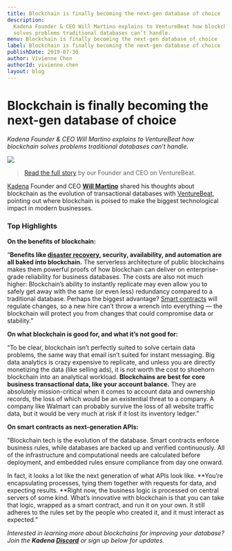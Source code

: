 ```yaml
---
title: Blockchain is finally becoming the next-gen database of choice
description:
  Kadena Founder & CEO Will Martino explains to VentureBeat how blockchain
  solves problems traditional databases can’t handle.
menu: Blockchain is finally becoming the next-gen database of choice
label: Blockchain is finally becoming the next-gen database of choice
publishDate: 2019-07-30
author: Vivienne Chen
authorId: vivienne.chen
layout: blog
---
```


# Blockchain is finally becoming the next-gen database of choice

_Kadena Founder & CEO Will Martino explains to VentureBeat how blockchain solves
problems traditional databases can’t handle._

![](/assets/blog/1_GCVD8d-ZZLRIVcVJSQTRIQ.webp)

> [Read the full story](https://venturebeat.com/2019/07/27/blockchain-is-finally-becoming-the-next-gen-database-of-choice/)
> by our Founder and CEO on VentureBeat.

[Kadena](http://kadena.io) Founder and CEO
**[Will Martino](http://twitter.com/_wjmartino_)** shared his thoughts about
blockchain as the evolution of transactional databases with
[VentureBeat](https://venturebeat.com/2019/07/27/blockchain-is-finally-becoming-the-next-gen-database-of-choice/),
pointing out where blockchain is poised to make the biggest technological impact
in modern businesses.

### Top Highlights

**On the benefits of blockchain:**

“**Benefits like
[disaster recovery](https://venturebeat.com/2019/05/30/ownbackup-raises-23-25-million-for-data-backup-and-restore-services/),
security, availability, and automation are all baked into blockchain.** The
serverless architecture of public blockchains makes them powerful proofs of how
blockchain can deliver on enterprise-grade reliability for business databases.
The costs are also not much higher: Blockchain’s ability to instantly replicate
may even allow you to safely get away with the same (or even less) redundancy
compared to a traditional database. Perhaps the biggest advantage?
[Smart contracts](https://venturebeat.com/2018/02/18/as-smart-contracts-get-smarter-the-rules-of-development-will-change/)
will regulate changes, so a new hire can’t throw a wrench into everything — the
blockchain will protect you from changes that could compromise data or
stability.”

**On what blockchain is good for, and what it’s not good for:**

“To be clear, blockchain isn’t perfectly suited to solve certain data problems,
the same way that email isn’t suited for instant messaging. Big data analytics
is crazy expensive to replicate, and unless you are directly monetizing the data
(like selling ads), it is not worth the cost to shoehorn blockchain into an
analytical workload. **Blockchains are best for core business transactional
data, like your account balance.** They are absolutely mission-critical when it
comes to account data and ownership records, the loss of which would be an
existential threat to a company. A company like Walmart can probably survive the
loss of all website traffic data, but it would be very much at risk if it lost
its inventory ledger.”

**On smart contracts as next-generation APIs:**

"Blockchain tech is the evolution of the database. Smart contracts enforce
business rules, while databases are backed up and verified continuously. All of
the infrastructure and computational needs are calculated before deployment, and
embedded rules ensure compliance from day one onward.

In fact, it looks a lot like the next generation of what APIs look like.
**You’re encapsulating processes, tying them together with requests for data,
and expecting results. **Right now, the business logic is processed on central
servers of some kind. What’s innovative with blockchain is that you can take
that logic, wrapped as a smart contract, and run it on your own. It still
adheres to the rules set by the people who created it, and it must interact as
expected.”

_Interested in learning more about blockchains for improving your database? Join
the **Kadena [Discord](http://discord.io/kadena)** or sign up below for
updates._
